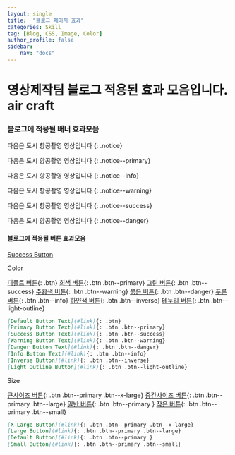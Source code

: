 ```yaml
---
layout: single
title:  "블로그 페이지 효과"
categories: Skill
tag: [Blog, CSS, Image, Color]
author_profile: false
sidebar:
    nav: "docs"
---
```


# 영상제작팀 블로그 적용된 효과 모음입니다. air craft 

### 블로그에 적용될 배너 효과모음 

다음은 도시 항공촬영 영상입니다
{: .notice}

다음은 도시 항공촬영 영상입니다
{: .notice--primary}

다음은 도시 항공촬영 영상입니다
{: .notice--info}

다음은 도시 항공촬영 영상입니다
{: .notice--warning}

다음은 도시 항공촬영 영상입니다
{: .notice--success}

다음은 도시 항공촬영 영상입니다
{: .notice--danger}

#### 블로그에 적용될 버튼 효과모음

<a href="#" class="btn--success">Success Button</a>

Color

[디폴트 버튼](#){: .btn}
[회색 버튼](#){: .btn .btn--primary}
[그린 버튼](#){: .btn .btn--success}
[주황색 버튼](#){: .btn .btn--warning}
[붉은 버튼](#){: .btn .btn--danger}
[푸른 버튼](#){: .btn .btn--info}
[하얀색 버튼](#){: .btn .btn--inverse}
[테두리 버튼](#){: .btn .btn--light-outline}

```markdown
[Default Button Text](#link){: .btn}
[Primary Button Text](#link){: .btn .btn--primary}
[Success Button Text](#link){: .btn .btn--success}
[Warning Button Text](#link){: .btn .btn--warning}
[Danger Button Text](#link){: .btn .btn--danger}
[Info Button Text](#link){: .btn .btn--info}
[Inverse Button](#link){: .btn .btn--inverse}
[Light Outline Button](#link){: .btn .btn--light-outline}
```

Size

[큰사이즈 버튼](#){: .btn .btn--primary .btn--x-large}
[중간사이즈 버튼](#){: .btn .btn--primary .btn--large}
[일반 버튼](#){: .btn .btn--primary }
[작은 버튼](#){: .btn .btn--primary .btn--small}

```markdown
[X-Large Button](#link){: .btn .btn--primary .btn--x-large}
[Large Button](#link){: .btn .btn--primary .btn--large}
[Default Button](#link){: .btn .btn--primary }
[Small Button](#link){: .btn .btn--primary .btn--small}
```
